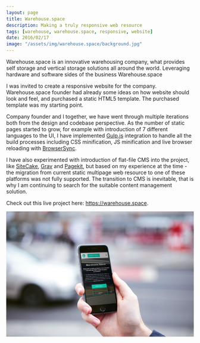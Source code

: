 ```yaml
---
layout: page
title: Warehouse.space
description: Making a truly responsive web resource
tags: [warehouse, warehouse.space, responsive, website]
date: 2016/02/17
image: "/assets/img/warehouse.space/background.jpg"
---
```


Warehouse.space is an innovative warehousing company, what provides self storage and vertical storage solutions all around the world. Leveraging hardware and software sides of the business Warehouse.space 

I was invited to create a responsive website for the company. Warehouse.space founder had already some ideas on how website should look and feel, and purchased a static HTML5 template. The purchased template was my starting point.

Company founder and I together, we have went through multiple iterations both from the design and codebase perspective. As the number of static pages started to grow, for example with introduction of 7 different languages to the UI, I have implemented [Gulp.js](https://gulpjs.com/) integration to handle all the build processes including CSS minification, JS minification and live browser reloading with [BrowserSync](https://www.browsersync.io/). 

I have also experimented with introduction of flat-file CMS into the project, like [SiteCake](https://sitecake.com/), [Grav](https://getgrav.org/) and [Pagekit](https://pagekit.com), but based on my experience at the time - the migration from current static multipage web resource to one of these platforms was not fully supported. The transition to CMS is inevitable, that is why I am continuing to search for the suitable content management solution.

Check out this live project here: <https://warehouse.space>. 

![mobile view of the web resource](/assets/img/warehouse.space/mobile.jpg)

![]()